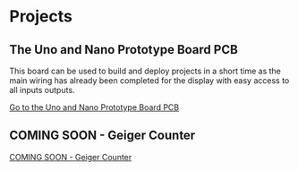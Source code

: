 # Projects

## The Uno and Nano Prototype Board PCB

This board can be used to build and deploy projects in a short time as the main wiring has already been completed for the display with easy access to all inputs outputs.

[Go to the Uno and Nano Prototype Board PCB](uno-and-nano-prototype-board.md)

## COMING SOON - Geiger Counter

[COMING SOON - Geiger Counter](geiger-counter.md)
